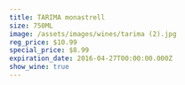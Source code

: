 ```yaml
---
title: TARIMA monastrell
size: 750ML
image: /assets/images/wines/tarima (2).jpg
reg_price: $10.99
special_price: $8.99
expiration_date: 2016-04-27T00:00:00.000Z
show_wine: true
---
```



